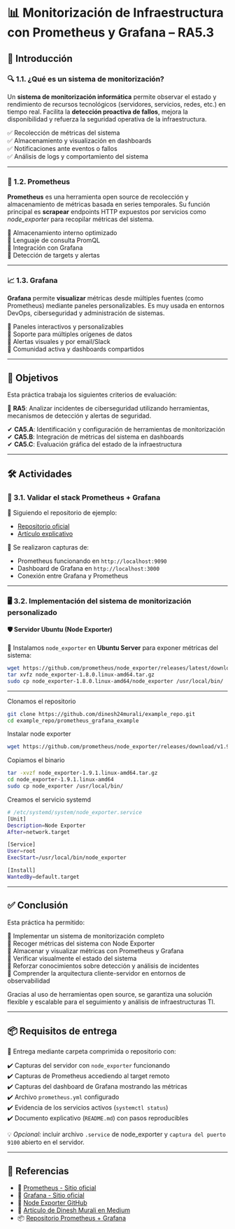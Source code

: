 # 📊 Monitorización de Infraestructura con Prometheus y Grafana – RA5.3

## 📌 Introducción

### 🔍 1.1. ¿Qué es un sistema de monitorización?

Un **sistema de monitorización informática** permite observar el estado y rendimiento de recursos tecnológicos (servidores, servicios, redes, etc.) en tiempo real. Facilita la **detección proactiva de fallos**, mejora la disponibilidad y refuerza la seguridad operativa de la infraestructura.

✅ Recolección de métricas del sistema  
✅ Almacenamiento y visualización en dashboards  
✅ Notificaciones ante eventos o fallos  
✅ Análisis de logs y comportamiento del sistema  

---

### 🧠 1.2. Prometheus

**Prometheus** es una herramienta open source de recolección y almacenamiento de métricas basada en series temporales. Su función principal es **scrapear** endpoints HTTP expuestos por servicios como *node_exporter* para recopilar métricas del sistema.

🔹 Almacenamiento interno optimizado  
🔹 Lenguaje de consulta PromQL  
🔹 Integración con Grafana  
🔹 Detección de targets y alertas  

---

### 📈 1.3. Grafana

**Grafana** permite **visualizar** métricas desde múltiples fuentes (como Prometheus) mediante paneles personalizables. Es muy usada en entornos DevOps, ciberseguridad y administración de sistemas.

🔹 Paneles interactivos y personalizables  
🔹 Soporte para múltiples orígenes de datos  
🔹 Alertas visuales y por email/Slack  
🔹 Comunidad activa y dashboards compartidos  

---

## 🎯 Objetivos

Esta práctica trabaja los siguientes criterios de evaluación:

📌 **RA5**: Analizar incidentes de ciberseguridad utilizando herramientas, mecanismos de detección y alertas de seguridad.

✔ **CA5.A**: Identificación y configuración de herramientas de monitorización  
✔ **CA5.B**: Integración de métricas del sistema en dashboards  
✔ **CA5.C**: Evaluación gráfica del estado de la infraestructura

---

## 🛠️ Actividades

### 🔧 3.1. Validar el stack Prometheus + Grafana

📄 Siguiendo el repositorio de ejemplo:

- [Repositorio oficial](https://github.com/dinesh24murali/example_repo/tree/main/prometheus_grafana_example)
- [Artículo explicativo](https://medium.com/@dineshmurali/introduction-to-monitoring-with-prometheus-grafana-ea338d93b2d9)

📸 Se realizaron capturas de:

- Prometheus funcionando en `http://localhost:9090`
- Dashboard de Grafana en `http://localhost:3000`
- Conexión entre Grafana y Prometheus

---

### 🖥️ 3.2. Implementación del sistema de monitorización personalizado

#### 🛡️ Servidor Ubuntu (Node Exporter)

📄 Instalamos `node_exporter` en **Ubuntu Server** para exponer métricas del sistema:

```bash
wget https://github.com/prometheus/node_exporter/releases/latest/download/node_exporter-1.8.0.linux-amd64.tar.gz
tar xvfz node_exporter-1.8.0.linux-amd64.tar.gz
sudo cp node_exporter-1.8.0.linux-amd64/node_exporter /usr/local/bin/
```

---

Clonamos el repositorio

```bash
git clone https://github.com/dinesh24murali/example_repo.git
cd example_repo/prometheus_grafana_example
```

Instalar node exporter

```bash
wget https://github.com/prometheus/node_exporter/releases/download/v1.9.1/node_exporter-1.9.1.linux-amd64.tar.gz
```

Copiamos el binario
```bash
tar -xvzf node_exporter-1.9.1.linux-amd64.tar.gz
cd node_exporter-1.9.1.linux-amd64
sudo cp node_exporter /usr/local/bin/
```

Creamos el servicio systemd
```bash
# /etc/systemd/system/node_exporter.service
[Unit]
Description=Node Exporter
After=network.target

[Service]
User=root
ExecStart=/usr/local/bin/node_exporter

[Install]
WantedBy=default.target
```

---

## ✅ Conclusión

Esta práctica ha permitido:

🔹 Implementar un sistema de monitorización completo  
🔹 Recoger métricas del sistema con Node Exporter  
🔹 Almacenar y visualizar métricas con Prometheus y Grafana  
🔹 Verificar visualmente el estado del sistema  
🔹 Reforzar conocimientos sobre detección y análisis de incidentes  
🔹 Comprender la arquitectura cliente-servidor en entornos de observabilidad

Gracias al uso de herramientas open source, se garantiza una solución flexible y escalable para el seguimiento y análisis de infraestructuras TI.

---

## 📦 Requisitos de entrega

📂 Entrega mediante carpeta comprimida o repositorio con:

✔️ Capturas del servidor con `node_exporter` funcionando  
✔️ Capturas de Prometheus accediendo al target remoto  
✔️ Capturas del dashboard de Grafana mostrando las métricas  
✔️ Archivo `prometheus.yml` configurado  
✔️ Evidencia de los servicios activos (`systemctl status`)  
✔️ Documento explicativo (`README.md`) con pasos reproducibles  

💡 *Opcional:* incluir archivo `.service` de node_exporter y `captura del puerto 9100` abierto en el servidor.

---

## 📖 Referencias

- 📘 [Prometheus - Sitio oficial](https://prometheus.io/)  
- 📘 [Grafana - Sitio oficial](https://grafana.com/)  
- 📘 [Node Exporter GitHub](https://github.com/prometheus/node_exporter)  
- 📰 [Artículo de Dinesh Murali en Medium](https://medium.com/@dineshmurali/introduction-to-monitoring-with-prometheus-grafana-ea338d93b2d9)  
- 📦 [Repositorio Prometheus + Grafana](https://github.com/dinesh24murali/example_repo/tree/main/prometheus_grafana_example)
